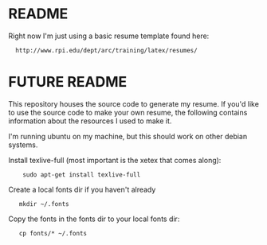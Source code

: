 README
======
Right now I'm just using a basic resume template found here:


      http://www.rpi.edu/dept/arc/training/latex/resumes/











FUTURE README
=============
This repository houses the source code to generate my resume. If you'd
like to use the source code to make your own resume, the following
contains information about the resources I used to make it.

I'm running ubuntu on my machine, but this should work on other debian
systems.

Install texlive-full (most important is the xetex that comes along):

        sudo apt-get install texlive-full

Create a local fonts dir if you haven't already
       
       mkdir ~/.fonts

Copy the fonts in the fonts dir to your local fonts dir:

       cp fonts/* ~/.fonts

